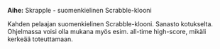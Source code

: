 **Aihe:** Skrapple - suomenkielinen Scrabble-klooni

Kahden pelaajan suomenkielinen Scrabble-klooni. Sanasto kotukselta. Ohjelmassa voisi olla mukana myös esim. all-time high-score, mikäli kerkeää toteuttamaan.
